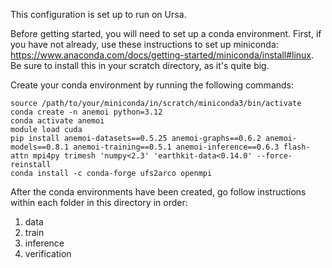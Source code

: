 This configuration is set up to run on Ursa.

Before getting started, you will need to set up a conda environment. First, if you have not already, use these instructions to set up miniconda: https://www.anaconda.com/docs/getting-started/miniconda/install#linux. Be sure to install this in your scratch directory, as it's quite big.

Create your conda environment by running the following commands:
```
source /path/to/your/miniconda/in/scratch/miniconda3/bin/activate
conda create -n anemoi python=3.12
conda activate anemoi
module load cuda
pip install anemoi-datasets==0.5.25 anemoi-graphs==0.6.2 anemoi-models==0.8.1 anemoi-training==0.5.1 anemoi-inference==0.6.3 flash-attn mpi4py trimesh 'numpy<2.3' 'earthkit-data<0.14.0' --force-reinstall
conda install -c conda-forge ufs2arco openmpi
```

After the conda environments have been created, go follow instructions within each folder in this directory in order:
1) data
2) train
3) inference
4) verification
